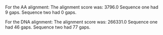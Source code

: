 For the AA alignment:
The alignment score was: 3796.0
Sequence one had 9 gaps.
Sequence two had 0 gaps.

For the DNA alignment:
The alignment score was: 266331.0
Sequence one had 46 gaps.
Sequence two had 77 gaps.